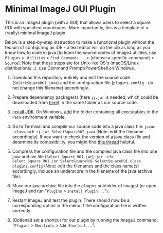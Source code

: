 # Minimal ImageJ GUI Plugin
This is an ImageJ plugin (with a GUI) that allows users to select a square ROI with specified coordinates. More importantly, this is a template of a (really) minimal ImageJ plugin.

Below is a step-by-step instruction to make a functional plugin without the tedium of configuring an IDE - a text editor will do the job as long as you know how to code in java [to learn the source codes of ImageJ utilities, use `Plugins` > `Utilities` > `Find Commands...` > (choose a specific command) > `Source`]. Note that these steps are for Unix-like OS's (macOS/Linux distributions/...); use Command Prompt/PowerShell on Windows.

1. Download this repository entirely and edit the source code (`SelectSquareROI.java`) and the configuration file (`plugins.config` - do not change this filename) accordingly.

2. Prepare dependency package(s) (here `ij.jar` is needed, which could be downloaded from [here](https://wsr.imagej.net/jars)) in the same folder as our source code.

3. [Install JDK](https://www.oracle.com/technetwork/java/javase/downloads/index.html). On Windows, [add](https://docs.oracle.com/javase/7/docs/webnotes/install/windows/jdk-installation-windows.html#path) the folder containing all executables to the `Path` environment variable.

4. Go to Terminal and compile our source code into a java class file: `javac -classpath ij.jar SelectSquareROI.java` (Note: edit the filename accordingly). If you want to check the version of a java class file and determine its compatibility, you might find [this thread](https://stackoverflow.com/questions/27065/tool-to-read-and-display-java-class-versions) helpful.

5. Compress the configuration file and the compiled java class file into one java archive file (`Select_Square_ROI.jar`): `jar -cfe Select_Square_ROI.jar SelectSquareROI SelectSquareROI.class plugins.config` (Note: edit the filenames and the class name(s) accordingly; include an underscore in the filename of the java archive file).

6. Move our java archive file into the `plugins` subfolder of ImageJ (or open ImageJ and run "`Plugins` > `Install Plugin...`").

7. Restart ImageJ and test the plugin. There should now be a corresponding option in the menu if the configuration file is written correctly.

8. (Optional) set a shortcut for our plugin by running the ImageJ command: "`Plugins` > `Shortcuts` > `Add Shortcut...`".
